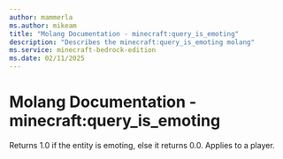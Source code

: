 ```yaml
---
author: mammerla
ms.author: mikeam
title: "Molang Documentation - minecraft:query_is_emoting"
description: "Describes the minecraft:query_is_emoting molang"
ms.service: minecraft-bedrock-edition
ms.date: 02/11/2025 
---
```


# Molang Documentation - minecraft:query_is_emoting

Returns 1.0 if the entity is emoting, else it returns 0.0. Applies to a player.
